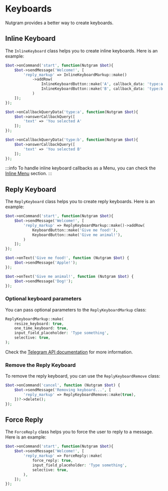 # Keyboards

Nutgram provides a better way to create keyboards.

## Inline Keyboard

The `InlineKeyboard` class helps you to create inline keyboards.
Here is an example:

```php
$bot->onCommand('start', function(Nutgram $bot){
    $bot->sendMessage('Welcome!', [
        'reply_markup' => InlineKeyboardMarkup::make()
            ->addRow(
                InlineKeyboardButton::make('A', callback_data: 'type:a'), 
                InlineKeyboardButton::make('B', callback_data: 'type:b')
            )
    ]);
});

$bot->onCallbackQueryData('type:a', function(Nutgram $bot){
    $bot->answerCallbackQuery([
        'text' => 'You selected A'
    ]);
});

$bot->onCallbackQueryData('type:b', function(Nutgram $bot){
    $bot->answerCallbackQuery([
        'text' => 'You selected B'
    ]);
});
```

:::info
To handle inline keyboard callbacks as a Menu, you can check the [Inline Menu](/docs/usage/inline_menu) section.
:::

## Reply Keyboard

The `ReplyKeyboard` class helps you to create reply keyboards.
Here is an example:

```php
$bot->onCommand('start', function(Nutgram $bot){
    $bot->sendMessage('Welcome!', [
        'reply_markup' => ReplyKeyboardMarkup::make()->addRow(
            KeyboardButton::make('Give me food!'),
            KeyboardButton::make('Give me animal!'),
        )
    ]);
});

$bot->onText('Give me food!', function (Nutgram $bot) {
    $bot->sendMessage('Apple!');
});

$bot->onText('Give me animal!', function (Nutgram $bot) {
    $bot->sendMessage('Dog!');
});
```

### Optional keyboard parameters

You can pass optional parameters to the `ReplyKeyboardMarkup` class:

```php
ReplyKeyboardMarkup::make(
    resize_keyboard: true,
    one_time_keyboard: true,
    input_field_placeholder: 'Type something',
    selective: true,
);
```

Check the [Telegram API documentation](https://core.telegram.org/bots/api#replykeyboardmarkup) for more information.

### Remove the Reply Keyboard

To remove the reply keyboard, you can use the `ReplyKeyboardRemove` class:

```php
$bot->onCommand('cancel', function (Nutgram $bot) {
    $bot->sendMessage('Removing keyboard...', [
        'reply_markup' => ReplyKeyboardRemove::make(true),
    ])?->delete();
});
```

## Force Reply

The `ForceReply` class helps you to force the user to reply to a message.
Here is an example:

```php
$bot->onCommand('start', function(Nutgram $bot){
    $bot->sendMessage('Welcome!', [
        'reply_markup' => ForceReply::make(
            force_reply: true,
            input_field_placeholder: 'Type something',
            selective: true,
        ),
    ]);
});
```